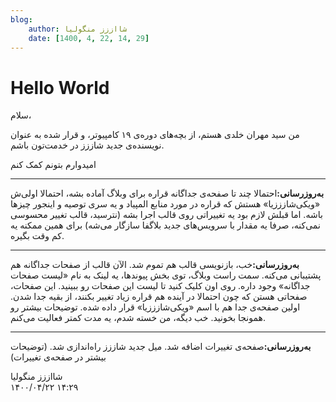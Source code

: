```yaml
---
blog:
    author: شااززز منگولیا
    date: [1400, 4, 22, 14, 29]
---
```

# Hello World

<div class="cnt">
سلام،<p>من سید مهران خلدی هستم، از بچه‌های دوره‌ی ۱۹ کامپیوتر، و قرار شده به عنوان نویسنده‌ی جدید شاززز در خدمت‌تون باشم.</p>
<p>امیدوارم بتونم کمک کنم</p>
<hr size="2" width="100%"/>
<p><strong>به‌روز‌رسانی:</strong>احتمالا چند تا صفحه‌ی جداگانه قراره برای وبلاگ آماده بشه، احتمالا اولی‌ش «ویکی‌شازززیا» هستش که قراره در مورد منابع المپیاد و یه سری توصیه و اینجور چیزها باشه. اما قبلش لازم بود یه تغییراتی روی قالب اجرا بشه (نترسید، قالب تغییر محسوسی نمی‌کنه، صرفا یه مقدار با سرویس‌های جدید بلاگفا سازگار می‌شه) برای همین ممکنه یه کم وقت بگیره.</p>
<hr size="2" width="100%"/>
<strong>به‌روز‌رسانی:</strong>خب، بازنویسی قالب هم تموم شد. الآن قالب از صفحات جداگانه هم پشتیبانی می‌کنه. سمت راست وبلاگ، توی بخش پیوندها، یه لینک به نام «لیست صفحات جداگانه» وجود داره. روی اون کلیک کنید تا لیست این صفحات رو ببینید. این صفحات، صفحاتی هستن که چون احتمالا در آینده هم قراره زیاد تغییر بکنند، از بقیه جدا شدن. اولین صفحه‌ی جدا هم با اسم «ویکی‌شازززیا» قرار داده شده. توضیحات بیشتر رو همونجا بخونید. خب دیگه، من خسته شدم، یه مدت کمتر فعالیت می‌کنم.<hr size="2" width="100%"/>
<p><strong>به‌روز‌رسانی:</strong>صفحه‌ی تغییرات اضافه شد. میل جدید شاززز راه‌اندازی شد. (توضیحات بیشتر در صفحه‌ی تغییرات)</p>
</div>

<div class="blog-info">
    <div class="blog-author">شااززز منگولیا</div>
    <div class="blog-date">۱۴۰۰/۰۴/۲۲ ۱۴:۲۹</div>
</div>


